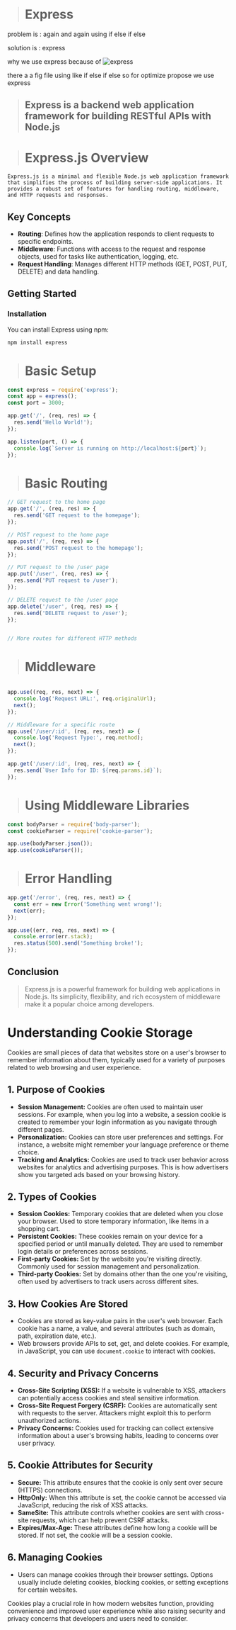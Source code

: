 ># Express

problem is : again and again using if else if else 

solution is : express

why we use express because of 
![express](./image8.png)

there a a fig file using like if else if else so for optimize propose we use express

>## Express is a backend web application framework for building RESTful APIs with Node.js

># Express.js Overview

```
Express.js is a minimal and flexible Node.js web application framework that simplifies the process of building server-side applications. It provides a robust set of features for handling routing, middleware, and HTTP requests and responses.
```

## Key Concepts

- **Routing**: Defines how the application responds to client requests to specific endpoints.
- **Middleware**: Functions with access to the request and response objects, used for tasks like authentication, logging, etc.
- **Request Handling**: Manages different HTTP methods (GET, POST, PUT, DELETE) and data handling.

## Getting Started

### Installation

You can install Express using npm:

```sh
npm install express
```

># Basic Setup

```javascript
const express = require('express');
const app = express();
const port = 3000;

app.get('/', (req, res) => {
  res.send('Hello World!');
});

app.listen(port, () => {
  console.log(`Server is running on http://localhost:${port}`);
});
```

># Basic Routing

```javascript
// GET request to the home page
app.get('/', (req, res) => {
  res.send('GET request to the homepage');
});

// POST request to the home page
app.post('/', (req, res) => {
  res.send('POST request to the homepage');
});

// PUT request to the /user page
app.put('/user', (req, res) => {
  res.send('PUT request to /user');
});

// DELETE request to the /user page
app.delete('/user', (req, res) => {
  res.send('DELETE request to /user');
});


// More routes for different HTTP methods

```

>#  Middleware

```javascript

app.use((req, res, next) => {
  console.log('Request URL:', req.originalUrl);
  next();
});

// Middleware for a specific route
app.use('/user/:id', (req, res, next) => {
  console.log('Request Type:', req.method);
  next();
});

app.get('/user/:id', (req, res, next) => {
  res.send(`User Info for ID: ${req.params.id}`);
});

```


># Using Middleware Libraries

```javascript
const bodyParser = require('body-parser');
const cookieParser = require('cookie-parser');

app.use(bodyParser.json());
app.use(cookieParser());

```

># Error Handling

```javascript
app.get('/error', (req, res, next) => {
  const err = new Error('Something went wrong!');
  next(err);
});

app.use((err, req, res, next) => {
  console.error(err.stack);
  res.status(500).send('Something broke!');
});

```

## Conclusion

>Express.js is a powerful framework for building web applications in Node.js. Its simplicity, flexibility, and rich ecosystem of middleware make it a popular choice among developers.


# Understanding Cookie Storage

Cookies are small pieces of data that websites store on a user's browser to remember information about them, typically used for a variety of purposes related to web browsing and user experience.

## 1. Purpose of Cookies
- **Session Management:** Cookies are often used to maintain user sessions. For example, when you log into a website, a session cookie is created to remember your login information as you navigate through different pages.
- **Personalization:** Cookies can store user preferences and settings. For instance, a website might remember your language preference or theme choice.
- **Tracking and Analytics:** Cookies are used to track user behavior across websites for analytics and advertising purposes. This is how advertisers show you targeted ads based on your browsing history.

## 2. Types of Cookies
- **Session Cookies:** Temporary cookies that are deleted when you close your browser. Used to store temporary information, like items in a shopping cart.
- **Persistent Cookies:** These cookies remain on your device for a specified period or until manually deleted. They are used to remember login details or preferences across sessions.
- **First-party Cookies:** Set by the website you're visiting directly. Commonly used for session management and personalization.
- **Third-party Cookies:** Set by domains other than the one you're visiting, often used by advertisers to track users across different sites.

## 3. How Cookies Are Stored
- Cookies are stored as key-value pairs in the user's web browser. Each cookie has a name, a value, and several attributes (such as domain, path, expiration date, etc.).
- Web browsers provide APIs to set, get, and delete cookies. For example, in JavaScript, you can use `document.cookie` to interact with cookies.

## 4. Security and Privacy Concerns
- **Cross-Site Scripting (XSS):** If a website is vulnerable to XSS, attackers can potentially access cookies and steal sensitive information.
- **Cross-Site Request Forgery (CSRF):** Cookies are automatically sent with requests to the server. Attackers might exploit this to perform unauthorized actions.
- **Privacy Concerns:** Cookies used for tracking can collect extensive information about a user's browsing habits, leading to concerns over user privacy.

## 5. Cookie Attributes for Security
- **Secure:** This attribute ensures that the cookie is only sent over secure (HTTPS) connections.
- **HttpOnly:** When this attribute is set, the cookie cannot be accessed via JavaScript, reducing the risk of XSS attacks.
- **SameSite:** This attribute controls whether cookies are sent with cross-site requests, which can help prevent CSRF attacks.
- **Expires/Max-Age:** These attributes define how long a cookie will be stored. If not set, the cookie will be a session cookie.

## 6. Managing Cookies
- Users can manage cookies through their browser settings. Options usually include deleting cookies, blocking cookies, or setting exceptions for certain websites.

Cookies play a crucial role in how modern websites function, providing convenience and improved user experience while also raising security and privacy concerns that developers and users need to consider.
